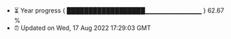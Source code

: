 - ⏳ Year progress { ██████████████████▁▁▁▁▁▁▁▁▁▁▁▁ } 62.67 %
- ⏰ Updated on Wed, 17 Aug 2022 17:29:03 GMT


